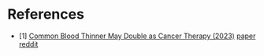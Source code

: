 # References
- [1] [Common Blood Thinner May Double as Cancer Therapy (2023)](https://www.cuimc.columbia.edu/news/common-blood-thinner-may-double-cancer-therapy) [paper](https://pubmed.ncbi.nlm.nih.gov/37467745) [reddit](https://www.reddit.com/r/science/comments/15ts5eq/research_conducted_in_human_cells_and_in_mice/)